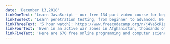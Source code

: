 ```yaml
---
date: 'December 13,2018'
linkOneText: 'Learn JavaScript — our free 134-part video course for beginners (3.5 hour watch): https://www.freecodecamp.org/n/j4Va5cR1p'
linkTwoText: 'Learn penetration testing, from beginner to advanced. We cover Ethical Hacking concepts like CSRF, XSS, Brute Force Attacks, SQL Injection, and more in this free video course (3 hour watch): https://www.freecodecamp.org/n/pena5cR1p'
linkThreeText: '5 hour watch): https://www.freecodecamp.org/n/j4Va5cR1p'
linkFourText: 'Even in an active war zones in Afghanistan, thousands of people are coming together to learn to code and expand their careers using freeCodeCamp (4 minute read): https://medium.freecodecamp.org/d553719579e'
linkFiveText: 'Here are 670 free online programming and computer science courses you can start in December (browsable list): https://medium.freecodecamp.org/a90149ac6de4'
---
```


